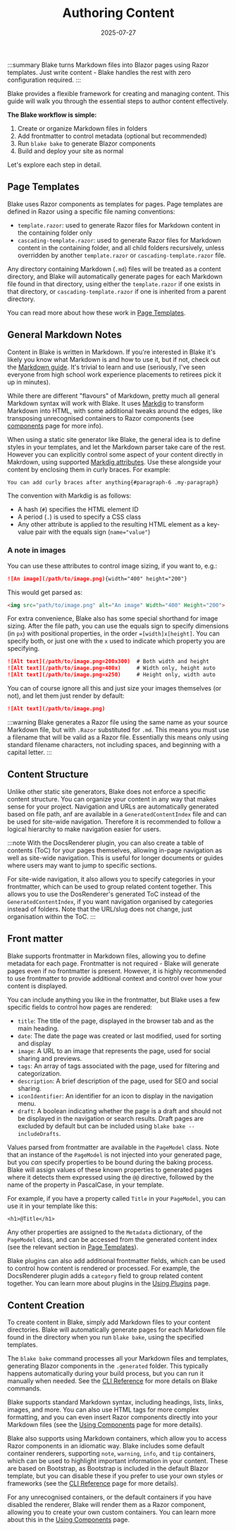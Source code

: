 ﻿---
title: 'Authoring Content'
date: 2025-07-27
image: images/blake-logo.png
tags: []
description: "Guides on how to create and manage content in Blake."
iconIdentifier: "bi bi-plus-square-fill-nav-menu"
pageOrder: 1
category: "Using Blake"
quickAccess: 2
---

:::summary
Blake turns Markdown files into Blazor pages using Razor templates. Just write content - Blake handles the rest with zero configuration required.
:::

Blake provides a flexible framework for creating and managing content. This guide will walk you through the essential steps to author content effectively.

**The Blake workflow is simple:**

1. Create or organize Markdown files in folders
2. Add frontmatter to control metadata (optional but recommended)  
3. Run `blake bake` to generate Blazor components
4. Build and deploy your site as normal

Let's explore each step in detail.

## Page Templates

Blake uses Razor components as templates for pages. Page templates are defined in Razor using a specific file naming conventions:

* `template.razor`: used to generate Razor files for Markdown content in the containing folder only
* `cascading-template.razor`: used to generate Razor files for Markdown content in the containing folder, and all child folders recursively, unless overridden by another `template.razor` or `cascading-template.razor` file.

Any directory containing Markdown (`.md`) files will be treated as a content directory, and Blake will automatically generate pages for each Markdown file found in that directory, using either the `template.razor` if one exists in that directory, or `cascading-template.razor` if one is inherited from a parent directory.

You can read more about how these work in [Page Templates](</pages/2 using blake/page-templates>).

## General Markdown Notes

Content in Blake is written in Markdown. If you're interested in Blake it's likely you know what Markdown is and how to use it, but if not, check out the [Markdown guide](https://www.markdownguide.org/). It's trivial to learn and use (seriously, I've seen everyone from high school work experience placements to retirees pick it up in minutes).

While there are different "flavours" of Markdown, pretty much all general Markdown syntax will work with Blake. It uses [Markdig](https://github.com/xoofx/markdig) to transform Markdown into HTML, with some additional tweaks around the edges, like transposing unrecognised containers to Razor components (see [components](/2%20using%20blake/components) page for more info).

When using a static site generator like Blake, the general idea is to define styles in your templates, and let the Markdown parser take care of the rest. However you can explicitly control some aspect of your content directly in Makrdown, using supported [Markdig attributes](https://github.com/xoofx/markdig/blob/master/src/Markdig.Tests/Specs/GenericAttributesSpecs.md). Use these alongside your content by enclosing them in curly braces. For example:

```markdown
You can add curly braces after anything{#paragraph-6 .my-paragraph}
```

The convention with Markdig is as follows:

* A hash (`#`) specifies the HTML element ID
* A period (`.`) is used to specify a CSS class
* Any other attribute is applied to the resulting HTML element as a key-value pair with the equals sign (`name="value"`)

### A note in images

You can use these attributes to control image sizing, if you want to, e.g.:

```markdown
![An image](/path/to/image.png){width="400" height="200"}
```

This would get parsed as:

```html
<img src="path/to/image.png" alt="An image" Width="400" Height="200">
```

For extra convenience, Blake also has some special shorthand for image sizing. After the file path, you can use the equals sign to specify dimensions (in `px`) with positional properties, in the order `=[width]x[height]`. You can specify both, or just one with the `x` used to indicate which property you are specifying.

```markdown
![Alt text](/path/to/image.png=200x300)  # Both width and height
![Alt text](/path/to/image.png=400x)     # Width only, height auto
![Alt text](/path/to/image.png=x250)     # Height only, width auto
```

You can of course ignore all this and just size your images themselves (or not), and let them just render by default:

```markdown
![Alt text](/path/to/image.png)
```

:::warning
Blake generates a Razor file using the same name as your source Markdown file, but with `.Razor` substituted for `.md`. This means you must use a filename that will be valid as a Razor file. Essentially this means only using standard filename characters, not including spaces, and beginning with a capital letter.
:::

## Content Structure

Unlike other static site generators, Blake does not enforce a specific content structure. You can organize your content in any way that makes sense for your project. Navigation and URLs are automatically generated based on file path, anf are available in a `GeneratedContentIndex` file and can be used for site-wide navigation. Therefore it is recommended to follow a logical hierarchy to make navigation easier for users.

:::note
With the DocsRenderer plugin, you can also create a table of contents (ToC) for your pages themselves, allowing in-page navigation as well as site-wide navigation. This is useful for longer documents or guides where users may want to jump to specific sections.

For site-wide navigation, it also allows you to specify categories in your frontmatter, which can be used to group related content together. This allows you to use the DosRenderer's generated ToC instead of the `GeneratedContentIndex`, if you want navigation organised by categories instead of folders. Note that the URL/slug does not change, just organisation within the ToC.
:::

## Front matter

Blake supports frontmatter in Markdown files, allowing you to define metadata for each page. Frontmatter is not required - Blake will generate pages even if no frontmatter is present. However, it is highly recommended to use frontmatter to provide additional context and control over how your content is displayed.

You can include anything you like in the frontmatter, but Blake uses a few specific fields to control how pages are rendered:

* `title`: The title of the page, displayed in the browser tab and as the main heading.
* `date`: The date the page was created or last modified, used for sorting and display
* `image`: A URL to an image that represents the page, used for social sharing and previews.
* `tags`: An array of tags associated with the page, used for filtering and categorization.
* `description`: A brief description of the page, used for SEO and social sharing.
* `iconIdentifier`: An identifier for an icon to display in the navigation menu.
* `draft`: A boolean indicating whether the page is a draft and should not be displayed in the navigation or search results. Draft pages are excluded by default but can be included using `blake bake --includeDrafts`.

Values parsed from frontmatter are available in the `PageModel` class. Note that an instance of the `PageModel` is not injected into your generated page, but you _can_ specify properties to be bound during the baking process. Blake will assign values of these known properties to generated pages where it detects them expressed using the `@@` directive, followed by the name of the property in PascalCase, in your template.

For example, if you have a property called `Title` in your `PageModel`, you can use it in your template like this:

```razor
<h1>@Title</h1>
```

Any other properties are assigned to the `Metadata` dictionary, of the `PageModel` class, and can be accessed from the generated content index (see the relevant section in [Page Templates](</pages/2 using blake/page-templates>)).

Blake plugins can also add additional frontmatter fields, which can be used to control how content is rendered or processed. For example, the DocsRenderer plugin adds a `category` field to group related content together. You can learn more about plugins in the [Using Plugins](</pages/2 using blake/using-plugins>) page.

## Content Creation

To create content in Blake, simply add Markdown files to your content directories. Blake will automatically generate pages for each Markdown file found in the directory when you run `blake bake`, using the specified templates.

The `blake bake` command processes all your Markdown files and templates, generating Blazor components in the `.generated` folder. This typically happens automatically during your build process, but you can run it manually when needed. See the [CLI Reference](</pages/1 introduction/cli>) for more details on Blake commands.

Blake supports standard Markdown syntax, including headings, lists, links, images, and more. You can also use HTML tags for more complex formatting, and you can even insert Razor components directly into your Markdown files (see the [Using Components](</pages/2 using blake/components>) page for more details).

Blake also supports using Markdown containers, which allow you to access Razor components in an idiomatic way. Blake includes some default container renderers, supporting `note`, `warning`, `info`, and `tip` containers, which can be used to highlight important information in your content. These are based on Bootstrap, as Bootstrap is included in the default Blazor template, but you can disable these if you prefer to use your own styles or frameworks (see the [CLI Reference](</pages/1 introduction/cli>) page for more details).

For any unrecognised containers, or the default containers if you have disabled the renderer, Blake will render them as a Razor component, allowing you to create your own custom containers. You can learn more about this in the [Using Components](</pages/2 using blake/components>) page.

